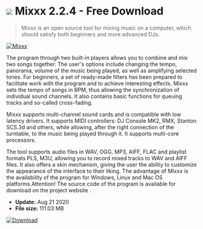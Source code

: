 # ![](https://cdn.softexe.net/static/icon/win.gif) Mixxx 2.2.4 - Free Download

> Mixxx is an open source tool for mixing music on a computer, which should satisfy both beginners and more advanced DJs.

[![Mixxx](https://gallery.dpcdn.pl/imgc/Tools/1169/g_-_420x350_1.5_-_x20101025133318.png)](https://softexe.net/win/multimedia/audio-sound/mixxx:hbaf.html)

The program through two built-in players allows you to combine and mix two songs together. The user's options include changing the tempo, panorama, volume of the music being played, as well as amplifying selected tones. For beginners, a set of ready-made filters has been prepared to facilitate work with the program and to achieve interesting effects. Mixxx sets the tempo of songs in BPM, thus allowing the synchronization of individual sound channels. It also contains basic functions for queuing tracks and so-called cross-fading.
 
 Mixxx supports multi-channel sound cards and is compatible with low latency drivers. It supports MIDI controllers: DJ Console MK2, RMX, Stanton SCS.3d and others, while allowing, after the right connection of the turntable, to the music being played through it. It supports multi-core processors.
 
 The tool supports audio files in WAV, OGG, MP3, AIFF, FLAC and playlist formats PLS, M3U, allowing you to record mixed tracks to WAV and AIFF files. It also offers a skin mechanism, giving the user the ability to customize the appearance of the interface to their liking. The advantage of Mixxx is the availability of the program for Windows, Linux and Mac OS platforms.Attention!
 The source code of the program is available for download on the project website .


- **Update:** Aug 21 2020
- **File size:** 111.03 MB

[![Download](https://cdn.softexe.net/static/img/download.png)](https://softexe.net/win/multimedia/audio-sound/mixxx:hbaf.html)

